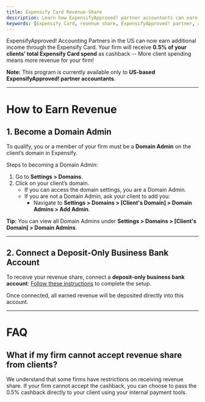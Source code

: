 ```yaml
---
title: Expensify Card Revenue-Share
description: Learn how ExpensifyApproved! partner accountants can earn revenue by helping clients adopt the Expensify Card.
keywords: [Expensify Card, revenue share, ExpensifyApproved! partner, accountant earnings]
---
```

<div id="expensify-classic" markdown="1">

ExpensifyApproved! Accounting Partners in the US can now earn additional income through the Expensify Card. Your firm will receive **0.5% of your clients’ total Expensify Card spend** as cashback -- More client spending means more revenue for your firm!

**Note:** This program is currently available only to **US-based ExpensifyApproved! partner accountants**.

---

# How to Earn Revenue

## 1. Become a Domain Admin
To qualify, you or a member of your firm must be a **Domain Admin** on the client’s domain in Expensify.

Steps to becoming a Domain Admin:
1. Go to **Settings > Domains**.
2. Click on your client’s domain.
   - If you can access the domain settings, you are a Domain Admin.
   - If you are not a Domain Admin, ask your client to add you:
     - Navigate to **Settings > Domains > [Client's Domain] > Domain Admins > Add Admin**.

**Tip:** You can view all Domain Admins under **Settings > Domains > [Client's Domain] > Domain Admins**.

---

## 2. Connect a Deposit-Only Business Bank Account
To receive your revenue share, connect a **deposit-only business bank account**: [Follow these instructions](https://help.expensify.com/articles/expensify-classic/bank-accounts-and-payments/bank-accounts/Connect-US-Business-Bank-Account#connect-a-business-deposit-only-account) to complete the setup.

Once connected, all earned revenue will be deposited directly into this account.

---

# FAQ

## What if my firm cannot accept revenue share from clients?

We understand that some firms have restrictions on receiving revenue share. If your firm cannot accept the cashback, you can choose to pass the 0.5% cashback directly to your client using your internal payment tools.

</div>
